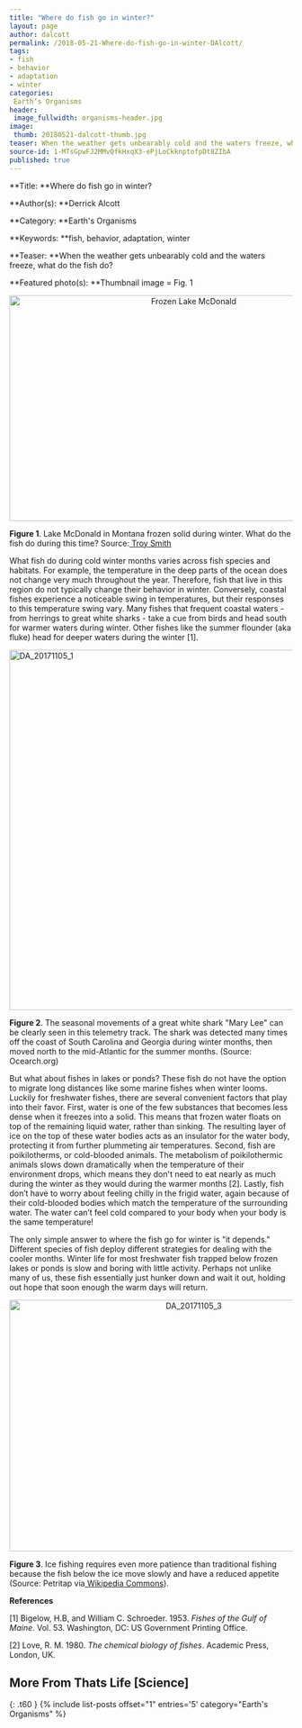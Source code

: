 ```yaml
---
title: "Where do fish go in winter?"
layout: page
author: dalcott
permalink: /2018-05-21-Where-do-fish-go-in-winter-DAlcott/
tags:
- fish
- behavior
- adaptation
- winter
categories:
 Earth’s Organisms
header:
 image_fullwidth: organisms-header.jpg
image:
 thumb: 20180521-dalcott-thumb.jpg
teaser: When the weather gets unbearably cold and the waters freeze, what do the fish do?
source-id: 1-MTsGpwFJ2MMvQfkHxqX3-ePjLoCkknptofpDt8ZIbA
published: true
---
```

**Title: **Where do fish go in winter?

**Author(s): **Derrick Alcott

**Category: **Earth's Organisms

**Keywords: **fish, behavior, adaptation, winter

**Teaser: **When the weather gets unbearably cold and the waters freeze, what do the fish do?

**Featured photo(s): **Thumbnail image =  Fig. 1

 

<center><a data-flickr-embed="true"  href="https://www.flickr.com/photos/high_trails/33641189772/in/photolist-TfKTFj-7ntkMr-7wpLDC-TXNAxk-ndXrhW-r4HJBq-5Sds9b-hRoxNh-r7Ad7U-SoNggF-dWeBVw-ZGhBa3-jTGUvf-dNGRpv-ScnhrL-7h61dK-RYNEtQ-pYaF4h-e17zbp-7qCwbQ-qAMW8q-DG1q88-SS84bb-5XeZ8N-51DXdZ-RwvZ2L-4N989N-nAWMXP-662nHc-KGysjq-QUmBjW-TrVjtm-QGdRgw-bmN5X9-R6MpNQ-aA1tGP-93U4m7-mj2bsD-dQ7GGq-QxcFVc-Yt3DRy-XYNyWp-9fQ1HN-TnkBfd-Tr1PmF-UANft9-e7QeCD-Sdb7gM-iD1Bxv-7zy7D6" title="Frozen Lake McDonald"><img src="https://farm3.staticflickr.com/2841/33641189772_5f2a3b669b_z.jpg" width="640" height="401" alt="Frozen Lake McDonald"></a><script async src="//embedr.flickr.com/assets/client-code.js" charset="utf-8"></script></center>

**Figure 1**. Lake McDonald in Montana frozen solid during winter. What do the fish do during this time? Source:[ Troy Smith](https://www.flickr.com/photos/high_trails/33641189772/in/photolist-TfKTFj-7ntkMr-7wpLDC-TXNAxk-ndXrhW-r4HJBq-5Sds9b-hRoxNh-r7Ad7U-SoNggF-dWeBVw-ZGhBa3-jTGUvf-dNGRpv-ScnhrL-7h61dK-RYNEtQ-pYaF4h-e17zbp-7qCwbQ-qAMW8q-DG1q88-SS84bb-5XeZ8N-51DXdZ-RwvZ2L-4N989N-nAWMXP-662nHc-KGysjq-QUmBjW-TrVjtm-QGdRgw-bmN5X9-R6MpNQ-aA1tGP-93U4m7-mj2bsD-dQ7GGq-QxcFVc-Yt3DRy-XYNyWp-9fQ1HN-TnkBfd-Tr1PmF-UANft9-e7QeCD-Sdb7gM-iD1Bxv-7zy7D6)

What fish do during cold winter months varies across fish species and habitats. For example, the temperature in the deep parts of the ocean does not change very much throughout the year. Therefore, fish that live in this region do not typically change their behavior in winter. Conversely, coastal fishes experience a noticeable swing in temperatures, but their responses to this temperature swing vary. Many fishes that frequent coastal waters - from herrings to great white sharks - take a cue from birds and head south for warmer waters during winter. Other fishes like the summer flounder (aka fluke) head for deeper waters during the winter [1].

<a data-flickr-embed="true"  href="https://www.flickr.com/photos/139839751@N06/38644316012/in/dateposted-friend/" title="DA_20171105_1"><img src="https://farm5.staticflickr.com/4530/38644316012_202c80f3a7_z.jpg" width="629" height="640" alt="DA_20171105_1"></a><script async src="//embedr.flickr.com/assets/client-code.js" charset="utf-8"></script></center>

**Figure 2**. The seasonal movements of a great white shark "Mary Lee" can be clearly seen in this telemetry track. The shark was detected many times off the coast of South Carolina and Georgia during winter months, then moved north to the mid-Atlantic for the summer months. (Source: Ocearch.org)

 

But what about fishes in lakes or ponds? These fish do not have the option to migrate long distances like some marine fishes when winter looms. Luckily for freshwater fishes, there are several convenient factors that play into their favor. First, water is one of the few substances that becomes less dense when it freezes into a solid. This means that frozen water floats on top of the remaining liquid water, rather than sinking. The resulting layer of ice on the top of these water bodies acts as an insulator for the water body, protecting it from further plummeting air temperatures. Second, fish are poikilotherms, or cold-blooded animals. The metabolism of poikilothermic animals slows down dramatically when the temperature of their environment drops, which means they don't need to eat nearly as much during the winter as they would during the warmer months [2]. Lastly, fish don’t have to worry about feeling chilly in the frigid water, again because of their cold-blooded bodies which match the temperature of the surrounding water. The water can’t feel cold compared to your body when your body is the same temperature!

The only simple answer to where the fish go for winter is "it depends." Different species of fish deploy different strategies for dealing with the cooler months. Winter life for most freshwater fish trapped below frozen lakes or ponds is slow and boring with little activity. Perhaps not unlike many of us, these fish essentially just hunker down and wait it out, holding out hope that soon enough the warm days will return.

<center><a data-flickr-embed="true"  href="https://www.flickr.com/photos/139839751@N06/24804078688/in/dateposted-friend/" title="DA_20171105_3"><img src="https://farm5.staticflickr.com/4541/24804078688_974cfc3d33_z.jpg" width="640" height="447" alt="DA_20171105_3"></a><script async src="//embedr.flickr.com/assets/client-code.js" charset="utf-8"></script></center>

**Figure 3**. Ice fishing requires even more patience than traditional fishing because the fish below the ice move slowly and have a reduced appetite (Source: Petritap via[ Wikipedia Commons](https://commons.wikimedia.org/wiki/File:Ice_fishing_on_Lake_Saimaa.jpg)).

 

**References**

[1] Bigelow, H.B, and William C. Schroeder. 1953. *Fishes of the Gulf of Maine*. Vol. 53. Washington, DC: US Government Printing Office.

[2] Love, R. M. 1980. *The chemical biology of fishes*. Academic Press, London, UK.

## More From Thats Life [Science]{: .t60 }{% include list-posts offset="1" entries='5' category="Earth's Organisms" %}

